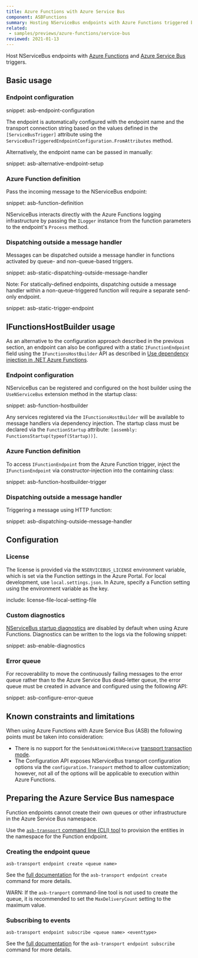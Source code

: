```yaml
---
title: Azure Functions with Azure Service Bus
component: ASBFunctions
summary: Hosting NServiceBus endpoints with Azure Functions triggered by Azure Service Bus
related:
 - samples/previews/azure-functions/service-bus
reviewed: 2021-01-13
---
```


Host NServiceBus endpoints with [Azure Functions](https://docs.microsoft.com/en-us/azure/azure-functions/) and [Azure Service Bus](https://azure.microsoft.com/en-us/services/service-bus/) triggers.

## Basic usage

### Endpoint configuration

snippet: asb-endpoint-configuration

The endpoint is automatically configured with the endpoint name and the transport connection string based on the values defined in the `[ServiceBusTrigger]` attribute using the `ServiceBusTriggeredEndpointConfiguration.FromAttributes` method.

Alternatively, the endpoint name can be passed in manually:

snippet: asb-alternative-endpoint-setup

### Azure Function definition

Pass the incoming message to the NServiceBus endpoint:

snippet: asb-function-definition

NServiceBus interacts directly with the Azure Functions logging infrastructure by passing the `ILogger` instance from the function parameters to the endpoint's `Process` method.

### Dispatching outside a message handler

Messages can be dispatched outside a message handler in functions activated by queue- and non-queue-based triggers.

snippet: asb-static-dispatching-outside-message-handler

Note: For statically-defined endpoints, dispatching outside a message handler within a non-queue-triggered function will require a separate send-only endpoint.

snippet: asb-static-trigger-endpoint

## IFunctionsHostBuilder usage

As an alternative to the configuration approach described in the previous section, an endpoint can also be configured with a static `IFunctionEndpoint` field using the `IFunctionsHostBuilder` API as described in [Use dependency injection in .NET Azure Functions](https://docs.microsoft.com/en-us/azure/azure-functions/functions-dotnet-dependency-injection). 

### Endpoint configuration

NServiceBus can be registered and configured on the host builder using the `UseNServiceBus` extension method in the startup class:

snippet: asb-function-hostbuilder

Any services registered via the `IFunctionsHostBuilder` will be available to message handlers via dependency injection. The startup class must be declared via the `FunctionStartup` attribute: `[assembly: FunctionsStartup(typeof(Startup))]`.

### Azure Function definition

To access `IFunctionEndpoint` from the Azure Function trigger, inject the `IFunctionEndpoint` via constructor-injection into the containing class:

snippet: asb-function-hostbuilder-trigger

### Dispatching outside a message handler

Triggering a message using HTTP function:

snippet: asb-dispatching-outside-message-handler

## Configuration

### License

The license is provided via the `NSERVICEBUS_LICENSE` environment variable, which is set via the Function settings in the Azure Portal.
For local development, use `local.settings.json`. In Azure, specify a Function setting using the environment variable as the key.

include: license-file-local-setting-file

### Custom diagnostics

[NServiceBus startup diagnostics](/nservicebus/hosting/startup-diagnostics.md) are disabled by default when using Azure Functions. Diagnostics can be written to the logs via the following snippet:

snippet: asb-enable-diagnostics

### Error queue

For recoverability to move the continuously failing messages to the error queue rather than to the Azure Service Bus dead-letter queue, the error queue must be created in advance and configured using the following API:

snippet: asb-configure-error-queue

## Known constraints and limitations

When using Azure Functions with Azure Service Bus (ASB) the following points must be taken into consideration:

- There is no support for the `SendsAtomicWithReceive` [transport transaction mode](/transports/transactions.md#transactions-transport-transaction-sends-atomic-with-receive).
- The Configuration API exposes NServiceBus transport configuration options via the `configuration.Transport` method to allow customization; however, not all of the options will be applicable to execution within Azure Functions. 

## Preparing the Azure Service Bus namespace

Function endpoints cannot create their own queues or other infrastructure in the Azure Service Bus namespace.

Use the [`asb-transport` command line (CLI) tool](/transports/azure-service-bus/operational-scripting.md) to provision the entities in the namespace for the Function endpoint.

### Creating the endpoint queue

```
asb-transport endpoint create <queue name>
```

See the [full documentation](/transports/azure-service-bus/operational-scripting.md#operational-scripting-asb-transport-endpoint-create) for the `asb-transport endpoint create` command for more details.

WARN: If the `asb-tranport` command-line tool is not used to create the queue, it is recommended to set the `MaxDeliveryCount` setting to the maximum value.

### Subscribing to events

```
asb-transport endpoint subscribe <queue name> <eventtype>
```

See the [full documentation](/transports/azure-service-bus/operational-scripting.md#operational-scripting-asb-transport-endpoint-subscribe) for the `asb-transport endpoint subscribe` command for more details.
